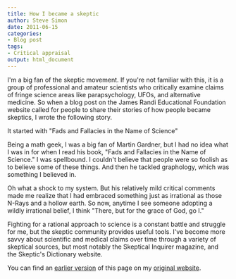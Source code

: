 ```yaml
---
title: How I became a skeptic
author: Steve Simon
date: 2011-06-15
categories:
- Blog post
tags:
- Critical appraisal
output: html_document
---
```


I'm a big fan of the skeptic movement. If you're not familiar with this, it is a group of professional and amateur scientists who critically examine claims of fringe science areas like parapsychology, UFOs, and alternative medicine. So when a blog post on the James Randi Educational Foundation website called for people to share their stories of how people became skeptics, I wrote the following story.

<!---More--->

It started with "Fads and Fallacies in the Name of Science"

Being a math geek, I was a big fan of Martin Gardner, but I had no idea what I was in for when I read his book, "Fads and Fallacies in the Name of Science." I was spellbound. I couldn't believe that people were so foolish as to believe some of these things. And then he tackled graphology, which was something I believed in.

Oh what a shock to my system. But his relatively mild critical comments made me realize that I had embraced something just as irrational as those N-Rays and a hollow earth. So now, anytime I see someone adopting a wildly irrational belief, I think "There, but for the grace of God, go I."

Fighting for a rational approach to science is a constant battle and struggle for me, but the skeptic community provides useful tools. I've become more savvy about scientific and medical claims over time through a variety of skeptical sources, but most notably the Skeptical Inquirer magazine, and the Skeptic's Dictionary website.

You can find an [earlier version][sim1] of this page on my [original website][sim2].

[sim1]: http://www.pmean.com/11/Skeptic.html
[sim2]: http://www.pmean.com/original_site.html 
